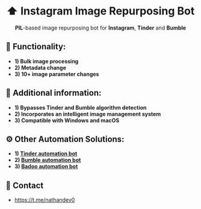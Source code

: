 <h1 align="center"> ⬆️ Instagram Image Repurposing Bot </h1>
<p align="center"><strong>PIL</strong>-based image repurposing bot for <strong>Instagram</strong>, <strong>Tinder</strong> and <strong>Bumble</strong></p>
<h2 id="contact"> 👀 Functionality: </h2>

- **1) Bulk image processing**
- **2) Metadata change**
- **3) 10+ image parameter changes**

<h2 id="contact"> 📝 Additional information: </h2>

- **1) Bypasses Tinder and Bumble algorithm detection**
- **2) Incorporates an intelligent image management system**
- **3) Compatible with Windows and macOS**

<h2 id="contact"> ⚙️ Other Automation Solutions: </h2>

- **1) [Tinder automation bot](https://github.com/nathandev0/Tinder_Automation_Bot)**
- **2) [Bumble automation bot](https://github.com/nathandev0/Bumble_Automation_Bot)**
- **3) [Badoo automation bot](https://github.com/nathandev0/Badoo_Automation_Bot)**

<h2 id="contact"> 💬 Contact</h2>

- https://t.me/nathandev0
